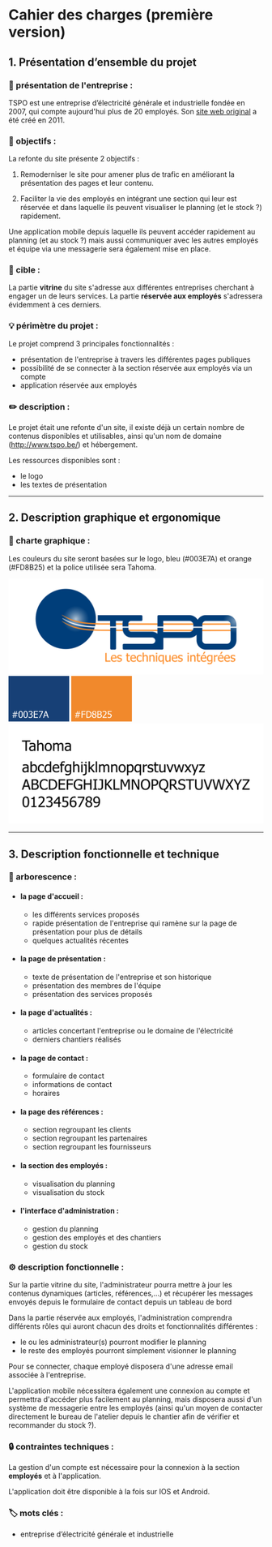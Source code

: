 # Cahier des charges (première version)

## 1. Présentation d’ensemble du projet

### 📄 présentation de l'entreprise :

TSPO est une entreprise d’électricité générale et industrielle fondée en 2007, qui compte aujourd'hui plus de 20
employés. Son [site web original](http://www.tspo.be/) a été créé en 2011.

### 🎯 objectifs :

La refonte du site présente 2 objectifs :

1. Remoderniser le site pour amener plus de trafic en améliorant la présentation des pages et leur contenu.

2. Faciliter la vie des employés en intégrant une section qui leur est réservée et dans laquelle ils peuvent visualiser
   le planning (et le stock ?) rapidement.

Une application mobile depuis laquelle ils peuvent accéder rapidement au planning (et au stock ?) mais aussi communiquer
avec les autres employés et équipe via une messagerie sera également mise en place.

### 👥 cible :

La partie **vitrine** du site s'adresse aux différentes entreprises cherchant à engager un de leurs services. La partie
**réservée aux employés** s'adressera évidemment à ces derniers.

### 💡 périmètre du projet :

Le projet comprend 3 principales fonctionnalités :

- présentation de l'entreprise à travers les différentes pages publiques
- possibilité de se connecter à la section réservée aux employés via un compte
- application réservée aux employés

### ✏️ description :

Le projet était une refonte d'un site, il existe déjà un certain nombre de contenus disponibles et utilisables, ainsi
qu'un nom de domaine (http://www.tspo.be/) et hébergement.

Les ressources disponibles sont :

- le logo
- les textes de présentation

---

## 2. Description graphique et ergonomique

### 🎨 charte graphique :

Les couleurs du site seront basées sur le logo, bleu (#003E7A) et orange (#FD8B25) et la police utilisée sera Tahoma.

<img src="img/logo-old.svg"/>
<img src="img/003E7A.png" alt="#003E7A" width="120"/>
<img src="img/FD8B25.png" alt="#FD8B25" width="120"/>
<img src="img/Tahoma.png" alt="Tahoma"/>

---

## 3. Description fonctionnelle et technique

### 🌳 arborescence :

- #### la page d'accueil :
    - les différents services proposés
    - rapide présentation de l'entreprise qui ramène sur la page de présentation pour plus de détails
    - quelques actualités récentes
- #### la page de présentation :
    - texte de présentation de l'entreprise et son historique
    - présentation des membres de l'équipe
    - présentation des services proposés
- #### la page d'actualités :
    - articles concertant l'entreprise ou le domaine de l'électricité
    - derniers chantiers réalisés
- #### la page de contact :
    - formulaire de contact
    - informations de contact
    - horaires
- #### la page des références :
    - section regroupant les clients
    - section regroupant les partenaires
    - section regroupant les fournisseurs
- #### la section des employés :
    - visualisation du planning
    - visualisation du stock
- #### l'interface d'administration :
    - gestion du planning
    - gestion des employés et des chantiers
    - gestion du stock

### ⚙️ description fonctionnelle :

Sur la partie vitrine du site, l'administrateur pourra mettre à jour les contenus dynamiques (articles, références,...)
et récupérer les messages envoyés depuis le formulaire de contact depuis un tableau de bord

Dans la partie réservée aux employés, l'administration comprendra différents rôles qui auront chacun des droits et
fonctionnalités différentes :

- le ou les administrateur(s) pourront modifier le planning
- le reste des employés pourront simplement visionner le planning

Pour se connecter, chaque employé disposera d'une adresse email associée à l'entreprise.

L'application mobile nécessitera également une connexion au compte et permettra d'accéder plus facilement au planning,
mais disposera aussi d'un système de messagerie entre les employés (ainsi qu'un moyen de contacter directement le bureau
de l'atelier depuis le chantier afin de vérifier et recommander du stock ?).

### 🔒 contraintes techniques :

La gestion d'un compte est nécessaire pour la connexion à la section **employés** et à l'application.

L'application doit être disponible à la fois sur IOS et Android.

### 🏷️ mots clés :

- entreprise d’électricité générale et industrielle